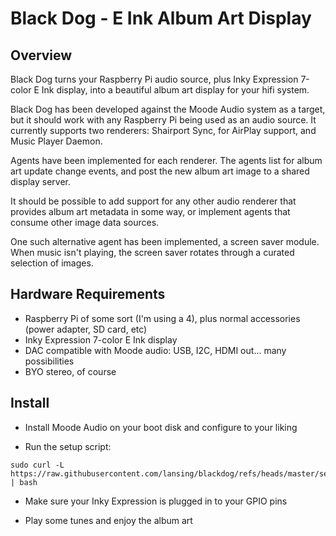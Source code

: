# Black Dog - E Ink Album Art Display

## Overview 

Black Dog turns your Raspberry Pi audio source, plus Inky Expression 7-color E Ink display, into a beautiful
album art display for your hifi system.

Black Dog has been developed against the Moode Audio system as a target, but it should work with any
Raspberry Pi being used as an audio source. It currently supports two renderers: Shairport Sync, for AirPlay
support, and Music Player Daemon. 

Agents have been implemented for each renderer. The agents list for album art update
change events, and post the new album art image to a shared display server. 

It should be possible to add support for any other audio renderer that
provides album art metadata in some way, or implement agents that consume other image data sources.

One such alternative agent has been implemented, a screen saver module. When music isn't playing,
the screen saver rotates through a curated selection of images.


## Hardware Requirements

- Raspberry Pi of some sort (I'm using a 4), plus normal accessories (power adapter, SD card, etc)
- Inky Expression 7-color E Ink display
- DAC compatible with Moode audio: USB, I2C, HDMI out... many possibilities
- BYO stereo, of course


## Install

- Install Moode Audio on your boot disk and configure to your liking

- Run the setup script:

```
sudo curl -L https://raw.githubusercontent.com/lansing/blackdog/refs/heads/master/setup.sh | bash
```

- Make sure your Inky Expression is plugged in to your GPIO pins

- Play some tunes and enjoy the album art
